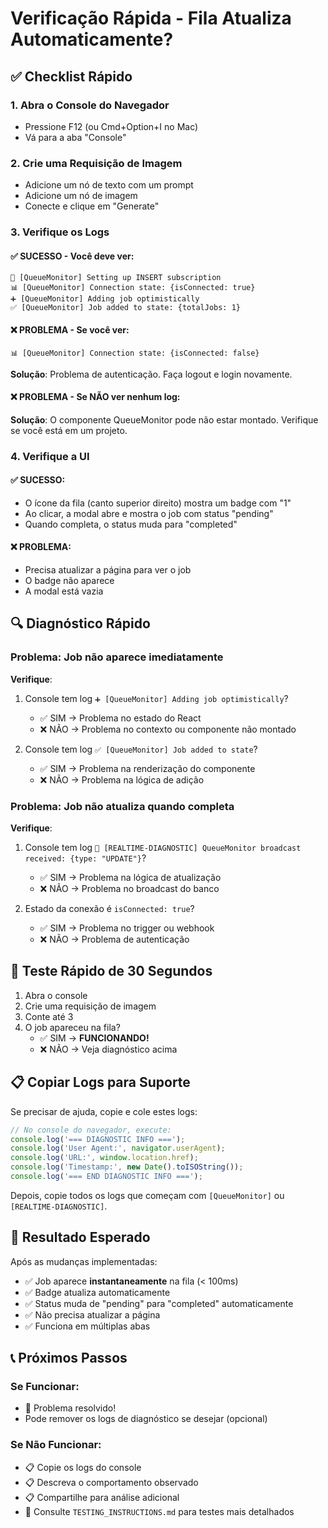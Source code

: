# Verificação Rápida - Fila Atualiza Automaticamente?

## ✅ Checklist Rápido

### 1. Abra o Console do Navegador
- Pressione F12 (ou Cmd+Option+I no Mac)
- Vá para a aba "Console"

### 2. Crie uma Requisição de Imagem
- Adicione um nó de texto com um prompt
- Adicione um nó de imagem
- Conecte e clique em "Generate"

### 3. Verifique os Logs

#### ✅ SUCESSO - Você deve ver:
```
🔌 [QueueMonitor] Setting up INSERT subscription
📊 [QueueMonitor] Connection state: {isConnected: true}
➕ [QueueMonitor] Adding job optimistically
✅ [QueueMonitor] Job added to state: {totalJobs: 1}
```

#### ❌ PROBLEMA - Se você ver:
```
📊 [QueueMonitor] Connection state: {isConnected: false}
```
**Solução**: Problema de autenticação. Faça logout e login novamente.

#### ❌ PROBLEMA - Se NÃO ver nenhum log:
**Solução**: O componente QueueMonitor pode não estar montado. Verifique se você está em um projeto.

### 4. Verifique a UI

#### ✅ SUCESSO:
- O ícone da fila (canto superior direito) mostra um badge com "1"
- Ao clicar, a modal abre e mostra o job com status "pending"
- Quando completa, o status muda para "completed"

#### ❌ PROBLEMA:
- Precisa atualizar a página para ver o job
- O badge não aparece
- A modal está vazia

## 🔍 Diagnóstico Rápido

### Problema: Job não aparece imediatamente

**Verifique**:
1. Console tem log `➕ [QueueMonitor] Adding job optimistically`?
   - ✅ SIM → Problema no estado do React
   - ❌ NÃO → Problema no contexto ou componente não montado

2. Console tem log `✅ [QueueMonitor] Job added to state`?
   - ✅ SIM → Problema na renderização do componente
   - ❌ NÃO → Problema na lógica de adição

### Problema: Job não atualiza quando completa

**Verifique**:
1. Console tem log `🔔 [REALTIME-DIAGNOSTIC] QueueMonitor broadcast received: {type: "UPDATE"}`?
   - ✅ SIM → Problema na lógica de atualização
   - ❌ NÃO → Problema no broadcast do banco

2. Estado da conexão é `isConnected: true`?
   - ✅ SIM → Problema no trigger ou webhook
   - ❌ NÃO → Problema de autenticação

## 🚀 Teste Rápido de 30 Segundos

1. Abra o console
2. Crie uma requisição de imagem
3. Conte até 3
4. O job apareceu na fila?
   - ✅ SIM → **FUNCIONANDO!**
   - ❌ NÃO → Veja diagnóstico acima

## 📋 Copiar Logs para Suporte

Se precisar de ajuda, copie e cole estes logs:

```javascript
// No console do navegador, execute:
console.log('=== DIAGNOSTIC INFO ===');
console.log('User Agent:', navigator.userAgent);
console.log('URL:', window.location.href);
console.log('Timestamp:', new Date().toISOString());
console.log('=== END DIAGNOSTIC INFO ===');
```

Depois, copie todos os logs que começam com `[QueueMonitor]` ou `[REALTIME-DIAGNOSTIC]`.

## 🎯 Resultado Esperado

Após as mudanças implementadas:

- ✅ Job aparece **instantaneamente** na fila (< 100ms)
- ✅ Badge atualiza automaticamente
- ✅ Status muda de "pending" para "completed" automaticamente
- ✅ Não precisa atualizar a página
- ✅ Funciona em múltiplas abas

## 📞 Próximos Passos

### Se Funcionar:
- 🎉 Problema resolvido!
- Pode remover os logs de diagnóstico se desejar (opcional)

### Se Não Funcionar:
- 📋 Copie os logs do console
- 📋 Descreva o comportamento observado
- 📋 Compartilhe para análise adicional
- 📖 Consulte `TESTING_INSTRUCTIONS.md` para testes mais detalhados
